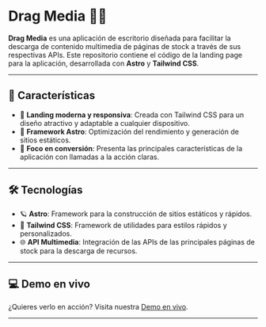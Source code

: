 # Drag Media 🎥✨

**Drag Media** es una aplicación de escritorio diseñada para facilitar la descarga de contenido multimedia de páginas de stock a través de sus respectivas APIs. Este repositorio contiene el código de la landing page para la aplicación, desarrollada con **Astro** y **Tailwind CSS**.

---

## 🌟 Características

- 📱 **Landing moderna y responsiva**: Creada con Tailwind CSS para un diseño atractivo y adaptable a cualquier dispositivo.
- 🚀 **Framework Astro**: Optimización del rendimiento y generación de sitios estáticos.
- 🎯 **Foco en conversión**: Presenta las principales características de la aplicación con llamadas a la acción claras.

---

## 🛠 Tecnologías

- 🪐 **Astro**: Framework para la construcción de sitios estáticos y rápidos.
- 🎨 **Tailwind CSS**: Framework de utilidades para estilos rápidos y personalizados.
- 🌐 **API Multimedia**: Integración de las APIs de las principales páginas de stock para la descarga de recursos.

---

## 💻 Demo en vivo

¿Quieres verlo en acción? Visita nuestra [Demo en vivo](https://drag-media-web.vercel.app/).

---